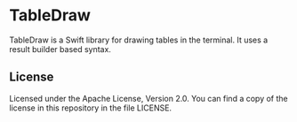 # TableDraw

TableDraw is a Swift library for drawing tables in the terminal.
It uses a result builder based syntax.

## License

Licensed under the Apache License, Version 2.0. You can find a copy
of the license in this repository in the file LICENSE.
